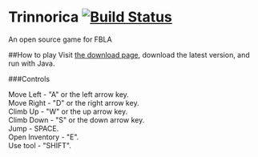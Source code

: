 # Trinnorica [![Build Status](https://travis-ci.org/FBLA-Game/Game.svg?branch=master)](https://travis-ci.org/FBLA-Game/Game)
An open source game for FBLA

##How to play
Visit [the download page](http://vps69891.vps.ovh.ca:8080/job/Trinnorica/ws/downloads/latest), download the latest version, and run with Java.

###Controls

Move Left - "A" or the left arrow key.<br />
Move Right - "D" or the right arrow key.<br />
Climb Up - "W" or the up arrow key.<br />
Climb Down - "S" or the down arrow key.<br />
Jump - SPACE.<br />
Open Inventory - "E".<br />
Use tool - "SHIFT".<br />
